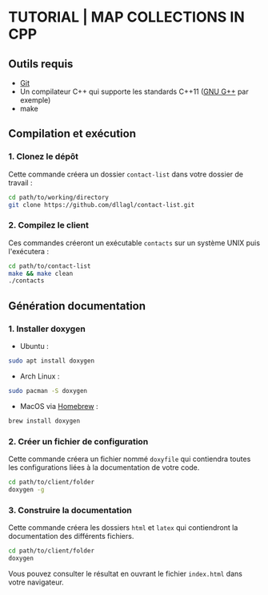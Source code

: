 
# TUTORIAL | MAP COLLECTIONS IN CPP

## Outils requis
* [Git](https://git-scm.com)
* Un compilateur C++ qui supporte les standards C++11 ([GNU G++](https://gcc.gnu.org/) par exemple)
* make 


## Compilation et exécution

### 1. Clonez le dépôt 
Cette commande créera un dossier `contact-list` dans votre dossier de travail :

```bash
cd path/to/working/directory
git clone https://github.com/dllagl/contact-list.git
```
### 2. Compilez le client
Ces commandes créeront un exécutable `contacts` sur un système UNIX puis l'exécutera :

```bash
cd path/to/contact-list
make && make clean
./contacts
```



## Génération documentation 

### 1. Installer doxygen

- Ubuntu :
```bash 
sudo apt install doxygen
```
- Arch Linux : 
```bash
sudo pacman -S doxygen
```
- MacOS via [Homebrew](https://brew.sh) :
```bash
brew install doxygen
```

### 2. Créer un fichier de configuration

Cette commande créera un fichier nommé `doxyfile` qui contiendra toutes les 
configurations liées à la documentation de votre code. 
```bash
cd path/to/client/folder
doxygen -g
```

### 3. Construire la documentation

Cette commande créera les dossiers `html` et `latex` qui contiendront la documentation des différents fichiers. 
```bash
cd path/to/client/folder
doxygen
```

Vous pouvez consulter le résultat en ouvrant le fichier `index.html` dans votre navigateur.